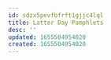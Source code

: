 ```yaml
---
id: sdzx5pevfbfrft1gjjc4lql
title: Latter Day Pamphlets
desc: ''
updated: 1655504954020
created: 1655504954020
---
```



